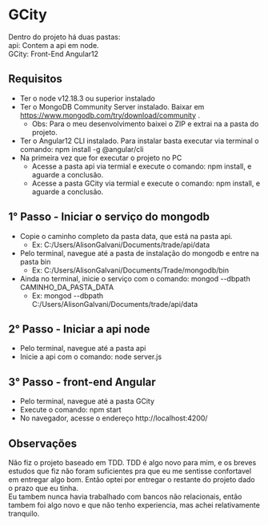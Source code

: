 # GCity

Dentro do projeto há duas pastas: <br>
api: Contem a api em node. <br>
GCity: Front-End Angular12 <br>

## Requisitos <br>
- Ter o node v12.18.3 ou superior instalado <br>
- Ter o MongoDB Community Server instalado. Baixar em https://www.mongodb.com/try/download/community . <br>
    - Obs: Para o meu desenvolvimento baixei o ZIP e extrai na a pasta do projeto. <br>
- Ter o Angular12 CLI instalado. Para instalar basta executar via terminal o comando: npm install -g @angular/cli <br>
- Na primeira vez que for executar o projeto no PC <br>
    - Acesse a pasta api via termial e execute o comando: npm install, e aguarde a conclusão. <br>
    - Acesse a pasta GCity via termial e execute o comando: npm install, e aguarde a conclusão. <br>

## 1° Passo - Iniciar o serviço do mongodb <br>
- Copie o caminho completo da pasta data, que está na pasta api. <br>
    - Ex: C:/Users/AlisonGalvani/Documents/trade/api/data <br>
- Pelo terminal, navegue até a pasta de instalação do mongodb e entre na pasta bin  <br>
    - Ex: C:/Users/AlisonGalvani/Documents/Trade/mongodb/bin <br>
- Ainda no terminal, inicie o serviço com o comando: mongod --dbpath CAMINHO_DA_PASTA_DATA <br>
    - Ex: mongod --dbpath C:/Users/AlisonGalvani/Documents/trade/api/data <br>

## 2° Passo - Iniciar a api node <br>
- Pelo terminal, navegue até a pasta api <br>
- Inicie a api com o comando: node server.js <br>

## 3° Passo - front-end Angular <br>
- Pelo terminal, navegue até a pasta GCity <br>
- Execute o comando: npm start <br>
- No navegador, acesse o endereço http://localhost:4200/ <br>


## Observações <br>
Não fiz o projeto baseado em TDD. TDD é algo novo para mim, e os breves estudos que fiz não foram suficientes pra que eu me sentisse confortavel em entregar algo bom. Então optei por entregar o restante do projeto dado o prazo que eu tinha. <br>
Eu tambem nunca havia trabalhado com bancos não relacionais, então tambem foi algo novo e que não tenho experiencia, mas achei relativamente tranquilo.
